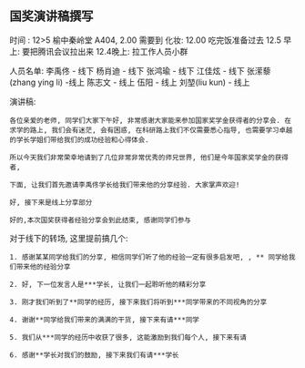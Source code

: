 ## 国奖演讲稿撰写
时间 : 12>5 榆中秦岭堂 A404, 2.00 需要到
化妆: 12.00 吃完饭准备过去
12.5 早上: 要把腾讯会议拉出来
12.4晚上: 拉工作人员小群 

人员名单: 
李禹佟 - 线下
杨肖迪 - 线下
张鸿瑜 - 线下
江佳炫 - 线下
张潆藜 (zhang ying li) -线上
陈志文 - 线上
伍阳 - 线上
刘堃(liu kun) - 线上 


演讲稿:
```
各位亲爱的老师, 同学们大家下午好, 非常感谢大家能来参加国家奖学金获得者的分享会. 在求学的路上, 我们会有迷茫, 会有困惑, 在科研路上我们不仅需要悉心指导, 也需要学习卓越的学长学姐们带给我们的成功经验和心得体会.

所以今天我们非常荣幸地请到了几位非常非常优秀的师兄世界, 他们是今年国家奖学金的获得者, 

下面, 让我们首先邀请李禹佟学长给我们带来他的分享经验. 大家掌声欢迎!

好, 接下来是线上分享部分

好的,本次国奖获得者经验分享会到此结束, 感谢同学们参与

```

对于线下的转场, 这里提前搞几个:
```
1. 感谢某某同学给我们的分享, 相信同学们听了他的经验一定有很多启发吧, , ** 同学给我们带来他的经验分享

2. 好, 下一位发言人是***学长, 让我们一起聆听他的精彩分享

3. 刚才我们听到了**同学的经历, 接下来我们将听到***同学带来的不同视角的分享

4. 谢谢**同学给我们带来的满满的干货, 接下来有请***同学

5. 我们从***同学的经历中收获了很多, 这能激励到我们每个人, 接下来有请

6. 感谢**学长对我们的鼓励, 接下来我们有请***学长
```